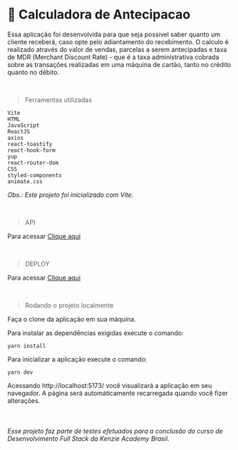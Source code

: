 # 🧮 Calculadora de Antecipacao
Essa aplicação foi desenvolvida para que seja possível saber quanto um cliente receberá, caso opte pelo adiantamento do recebimento. O calculo é realizado  através do valor de vendas, parcelas a serem antecipadas e taxa de MDR (Merchant Discount Rate) - que é a taxa administrativa cobrada sobre as transações realizadas em uma máquina de cartão, tanto no crédito quanto no débito.


&nbsp;
> Ferramentas utilizadas

    Vite
    HTML
    JavaScript
    ReactJS
    axios
    react-toastify
    react-hook-form
    yup
    react-router-dom
    CSS
    styled-components
    animate.css
    
   _Obs.: Este projeto foi inicializado com Vite._

&nbsp;
> API

  Para acessar [Clique aqui](https://frontend-challenge-7bu3nxh76a-uc.a.run.app)
 <br />
 
 &nbsp;
> DEPLOY

  Para acessar [Clique aqui](https://calculadora-antecipacao-ivory.vercel.app/calculator)
 <br />
 
 &nbsp;
> Rodando o projeto localmente

Faça o clone da aplicação em sua máquina.

Para instalar as dependências exigidas execute o comando:
```
yarn install
```

Para inicializar a aplicação execute o comando:
```
yarn dev
```
Acessando http://localhost:5173/ você visualizará a aplicação em seu navegador. A página será automáticamente recarregada quando você fizer alterações.


&nbsp;


###### Esse projeto faz parte de testes efetuados para a conclusão do curso de Desenvolvimento Full Stack da Kenzie Academy Brasil.
